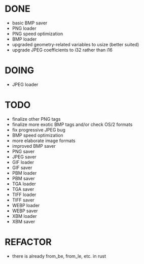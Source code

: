 # DONE
- basic BMP saver
- PNG loader
- PNG speed optimization
- BMP loader
- upgraded geometry-related variables to usize (better suited)
- upgrade JPEG coefficients to i32 rather than i16

# DOING
- JPEG loader

# TODO
- finalize other PNG tags
- finalize more exotic BMP tags and/or check OS/2 formats
- fix progressive JPEG bug
- BMP speed optimization
- more elaborate image formats
- improved BMP saver
- PNG saver
- JPEG saver
- GIF loader
- GIF saver
- PBM loader
- PBM saver
- TGA loader
- TGA saver
- TIFF loader
- TIFF saver
- WEBP loader
- WEBP saver
- XBM loader
- XBM saver

# REFACTOR
- there is already from_be, from_le, etc. in rust
